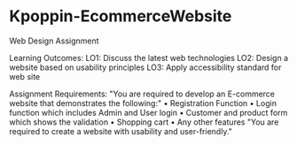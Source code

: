 # Kpoppin-EcommerceWebsite
Web Design Assignment

Learning Outcomes:
LO1: Discuss the latest web technologies
LO2: Design a website based on usability principles
LO3: Apply accessibility standard for web site

Assignment Requirements:
"You are required to develop an E-commerce website that demonstrates the following:"
• Registration Function
• Login function which includes Admin and User login
• Customer and product form which shows the validation
• Shopping cart
• Any other features
"You are required to create a website with usability and user-friendly."
